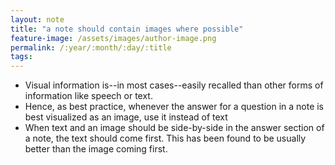 ```yaml
---
layout: note
title: "a note should contain images where possible"
feature-image: /assets/images/author-image.png
permalink: /:year/:month/:day/:title
tags:
---
```


- Visual information is--in most cases--easily recalled than other forms of information like speech or text.
- Hence, as best practice, whenever the answer for a question in a note is best visualized as an image, use it instead of text
- When text and an image should be side-by-side in the answer section of a note, the text should come first. This has been found to be usually better than the image coming first.
